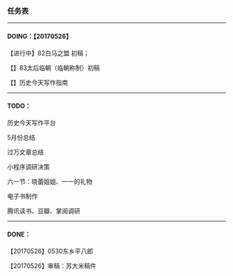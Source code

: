 ### 任务表

------

#### DOING：【20170526】



【进行中】82白马之盟 初稿；

【】83太后临朝（临朝称制）初稿

【】历史今天写作指南





------

#### TODO：

历史今天写作平台

5月份总结

过万文章总结

小程序调研决策

六一节：晓蕾姐姐、一一的礼物

电子书制作

腾讯读书、豆瓣、掌阅调研



------

#### DONE：

【20170526】0530东乡平八郎

【20170526】审稿：苏大米稿件



